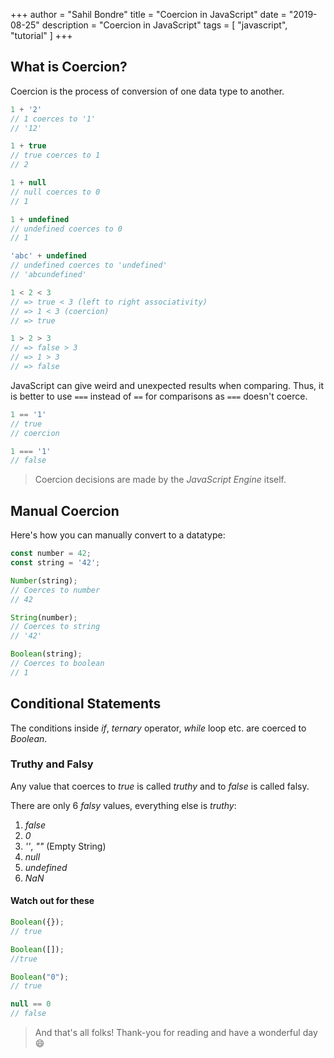+++
author = "Sahil Bondre"
title = "Coercion in JavaScript"
date = "2019-08-25"
description = "Coercion in JavaScript"
tags = [
    "javascript",
    "tutorial"
]
+++

## What is Coercion?

Coercion is the process of conversion of one data type to another.

```javascript
1 + '2'
// 1 coerces to '1'
// '12'

1 + true
// true coerces to 1
// 2

1 + null
// null coerces to 0
// 1

1 + undefined
// undefined coerces to 0
// 1

'abc' + undefined
// undefined coerces to 'undefined'
// 'abcundefined'

1 < 2 < 3
// => true < 3 (left to right associativity)
// => 1 < 3 (coercion)
// => true

1 > 2 > 3
// => false > 3
// => 1 > 3
// => false
```

JavaScript can give weird and unexpected results when comparing. Thus, it is better to use `===` instead of `==` for comparisons as `===` doesn't coerce.

```javascript
1 == '1'
// true
// coercion

1 === '1'
// false
```

> Coercion decisions are made by the _JavaScript Engine_ itself.

## Manual Coercion

Here's how you can manually convert to a datatype:

```javascript
const number = 42;
const string = '42';

Number(string);
// Coerces to number
// 42

String(number);
// Coerces to string
// '42'

Boolean(string);
// Coerces to boolean
// 1
```

## Conditional Statements

The conditions inside _if_, _ternary_ operator, _while_ loop etc. are coerced to _Boolean_.

### Truthy and Falsy

Any value that coerces to _true_ is called _truthy_ and to _false_ is called falsy.

There are only 6 _falsy_ values, everything else is _truthy_:

1. _false_
2. _0_
3. _''_, _""_ (Empty String)
4. _null_
5. _undefined_
6. _NaN_

#### Watch out for these

```javascript
Boolean({});
// true

Boolean([]);
//true

Boolean("0");
// true

null == 0
// false
```

> And that's all folks! Thank-you for reading and have a wonderful day 😄
